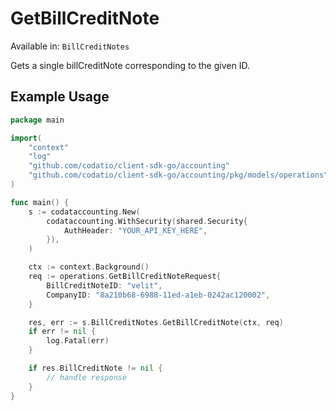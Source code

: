 # GetBillCreditNote
Available in: `BillCreditNotes`

Gets a single billCreditNote corresponding to the given ID.

## Example Usage
```go
package main

import(
	"context"
	"log"
	"github.com/codatio/client-sdk-go/accounting"
	"github.com/codatio/client-sdk-go/accounting/pkg/models/operations"
)

func main() {
    s := codataccounting.New(
        codataccounting.WithSecurity(shared.Security{
            AuthHeader: "YOUR_API_KEY_HERE",
        }),
    )

    ctx := context.Background()    
    req := operations.GetBillCreditNoteRequest{
        BillCreditNoteID: "velit",
        CompanyID: "8a210b68-6988-11ed-a1eb-0242ac120002",
    }

    res, err := s.BillCreditNotes.GetBillCreditNote(ctx, req)
    if err != nil {
        log.Fatal(err)
    }

    if res.BillCreditNote != nil {
        // handle response
    }
}
```